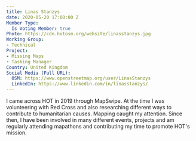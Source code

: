 ```yaml
---
title: Linas Stanzys
date: 2020-05-20 17:00:00 Z
Member Type:
  Is Voting Member: true
Photo: https://cdn.hotosm.org/website/linasstanzys.jpg
Working Group:
- Technical
Project:
- Missing Maps
- Tasking Manager
Country: United Kingdom
Social Media (Full URL):
  OSM: https://www.openstreetmap.org/user/LinasStanzys
  LinkedIn: https://www.linkedin.com/in/linasstanzys/
---
```


<p>I came across HOT in 2019 through MapSwipe. At the time I was volunteering with Red Cross and also researching different ways to contribute to humanitarian causes. Mapping caught my attention. Since then, I have been involved in many different events, projects and am regularly attending mapathons and contributing my time to promote HOT's mission.</p>
